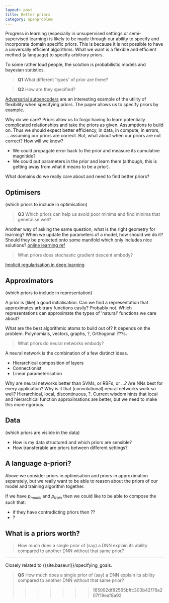 ```yaml
---
layout: post
title: Better priors
category: openproblem
---
```


Progress in learning (especially in unsupervised settings or semi-supervised learning) is likely to be made through our ability to specify and incorporate domain specific priors. This is because it is not possible to have a universally efficient algorithms. What we want is a flexible and efficient method (a language) to specify arbitrary priors.

<side>To some rather loud people, the solution is probabilistic models and bayesian statistics.</side>

> __Q1__ What different 'types' of prior are there?

> __Q2__ How are they specified?

[Adversarial autoencoders](https://arxiv.org/abs/1511.05644) are an interesting example of the utility of flexibility when specifying priors. The paper allows us to specify priors by example.

Why do we care? Priors allow us to forgo having to learn potentially complicated relationships and take the priors as given. Assumptions to build on. Thus we should expect better efficiency, in data, in compute, in errors, ... assuming our priors are correct. But, what about when our priors are not correct? How will we know?

- We could propagate error back to the prior and measure its cumulative magnitide?
- We could put parameters in the prior and learn them (although, this is getting away from what it means to be a prior).

What domains do we really care about and need to find better priors?

## Optimisers
(which priors to include in optimisation)

> __Q3__ Which priors can help us avoid poor minima and find minima that generalise well?

Another way of asking the same question, what is the right geometry for learning?
When we update the parameters of a model, how should we do it? Should they be projected onto some manifold which only includes nice solutions? [online learning ref](?)
<!-- Pics of vector fields ![]() -->

> What priors does stochastic gradient descent embody?

[Implicit regularisation in deep learning](https://arxiv.org/abs/1709.01953)

## Approximators
(which priors to include in representation)

<side>A prior is (like) a good initialisation.</side>
Can we find a representation that approximates arbitrary functions easily? Probably not.
Which representations can approximate the types of 'natural' functions we care about?

What are the best algorithmic atoms to build out of? It depends on the problem.
Polynomials, vectors, graphs, ?, Orthogonal ???s.

> What priors do neural networks embody?

A neural network is the combination of a few distinct ideas.

* Hierarchical composition of layers
* Connectionist
* Linear parameterisation

Why are neural networks better than SVMs, or RBFs, or ...? Are NNs best for every application?
Why is it that (convolutional) neural networks work so well? Hierarchical, local, discontinuous, ?.
Current wisdom hints that local and hierarchical function approximations are better, but we need to make this more rigorous.

## Data
(which priors are visible in the data)

- How is my data structured and which priors are sensible?
- How transferable are priors between different settings?

## A language a-priori?

Above we consider priors in optimisation and priors in approximation separately, but we really want to be able to reason about the priors of our model and training algorithm together.

If we have $p_{model}$ and $p_{train}$ then we could like to be able to compose the such that:
* if they have contradicting priors then ??
* ?

## What is a priors worth?


> How much does a single prior of (say) a DNN explain its ability compared to another DNN without that same prior?

***

Closely related to {{site.baseurl}}/specifying_goals.

> __Q6__ How much does a single prior of (say) a DNN explain its ability compared to another DNN without that same prior?
>>>>>>> 165092df82565bffc300b42f76a207f19eaf8a92
